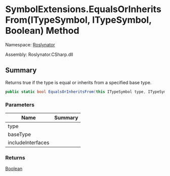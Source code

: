 # SymbolExtensions\.EqualsOrInheritsFrom\(ITypeSymbol, ITypeSymbol, Boolean\) Method

Namespace: [Roslynator](../../README.md)

Assembly: Roslynator\.CSharp\.dll

## Summary

Returns true if the type is equal or inherits from a specified base type\.

```csharp
public static bool EqualsOrInheritsFrom(this ITypeSymbol type, ITypeSymbol baseType, bool includeInterfaces = false)
```

### Parameters

| Name | Summary |
| ---- | ------- |
| type | |
| baseType | |
| includeInterfaces | |

### Returns

[Boolean](https://docs.microsoft.com/en-us/dotnet/api/system.boolean)

